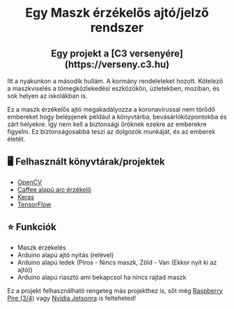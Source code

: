 <h1 align="center"> Egy Maszk érzékelős ajtó/jelző rendszer  </h1>
<h2 align="center"> Egy projekt a [C3 versenyére](https://verseny.c3.hu) </h2>

Itt a nyakunkon a második hullám.
A kormány rendeleteket hozott. Kötelező a maszkviselés a tömegközlekedési eszközökön, üzletekben, moziban, és sok helyen az iskolákban is.  

Ez a maszk érzékelős ajtó megakadályozza a koronavírussal nem törődő embereket hogy belépjenek például a könyvtárba, bevásárlóközpontokba és zárt helyekre.
Így nem kell a biztonsági őröknek ezekre az emberekre figyelni. 
Ez biztonságosabbá teszi az dolgozók munkáját, és az emberek életét.

## 🖥️ Felhasznált könyvtárak/projektek

- [OpenCV](https://opencv.org/)
- [Caffee alapú arc érzékelő](https://github.com/opencv/opencv/blob/3.4.0/samples/dnn/resnet_ssd_face_python.py)
- [Keras](https://keras.io/)
- [TensorFlow](https://www.tensorflow.org/)

## :star: Funkciók
* Maszk érzékelés
* Arduino alapú ajtó nyitás (relével)
* Arduino alapú ledek (Piros - Nincs maszk, Zöld - Van (Ekkor nyit ki az ajtó))
* Arduino alapú riasztó ami bekapcsol ha nincs rajtad maszk

Ez a projekt felhasználható rengeteg más projekthez is, sőt még [Raspberry Pire (3/4)](https://www.raspberrypi.org/) vagy [Nvidia Jetsonra](https://www.nvidia.com/en-us/autonomous-machines/embedded-systems/jetson-nano/) is felteheted!
